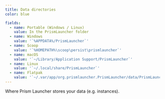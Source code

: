 ```yaml
---
title: Data directories
color: blue

fields:
  - name: Portable (Windows / Linux)
    value: In the PrismLauncher folder
  - name: Windows
    value: '`%APPDATA%/PrismLauncher`'
  - name: Scoop
    value: '`%HOMEPATH%\scoop\persist\prismlauncher`'
  - name: macOS
    value: '`~/Library/Application Support/PrismLauncher`'
  - name: Linux
    value: '`~/.local/share/PrismLauncher`'
  - name: Flatpak
    value: '`~/.var/app/org.prismlauncher.PrismLauncher/data/PrismLauncher`'
---
```


Where Prism Launcher stores your data (e.g. instances).
